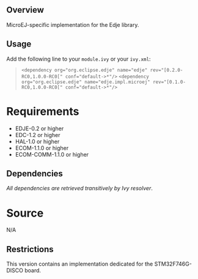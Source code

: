 <!--
/*******************************************************************************
 * Copyright (c) 2016 IS2T S.A. Operating under the brand name MicroEJ(r).
 * All rights reserved. This program and the accompanying materials
 * are made available under the terms of the Apache License v2.0
 * which accompanies this distribution, and is available at
 * http://www.apache.org/licenses/LICENSE-2.0
 *
 * Contributors:
 *    {Laurent Lagosanto, MicroEJ} - initial documentation
 *******************************************************************************/
-->
## Overview
MicroEJ-specific implementation for the Edje library.

## Usage
Add the following line to your `module.ivy` or your `ivy.xml`:
> `<dependency org="org.eclipse.edje" name="edje" rev="[0.2.0-RC0,1.0.0-RC0[" conf="default->*"/>`
> `<dependency org="org.eclipse.edje" name="edje.impl.microej" rev="[0.1.0-RC0,1.0.0-RC0[" conf="default->*"/>`

# Requirements
  - EDJE-0.2 or higher
  - EDC-1.2 or higher
  - HAL-1.0 or higher
  - ECOM-1.1.0 or higher
  - ECOM-COMM-1.1.0 or higher

## Dependencies
_All dependencies are retrieved transitively by Ivy resolver_.

# Source
N/A

## Restrictions
This version contains an implementation dedicated for the STM32F746G-DISCO board.